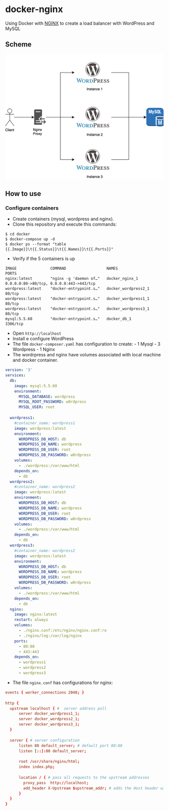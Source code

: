 # docker-nginx
Using Docker with [NGINX](http://nginx.org) to create a load balancer with WordPress and MySQL

## Scheme 

![Screenshot](Diagram.png)

## How to use

### Configure containers

* Create containers (mysql, wordpress and nginx).
* Clone this repository and execute this commands:

```
$ cd docker
$ docker-compose up -d
$ docker ps --format "table {{.Image}}\t{{.Status}}\t{{.Names}}\t{{.Ports}}"
```

* Verify if the 5 containers is up 

```
IMAGE               COMMAND                  NAMES                 PORTS
nginx:latest        "nginx -g 'daemon of…"   docker_nginx_1        0.0.0.0:80->80/tcp, 0.0.0.0:443->443/tcp
wordpress:latest    "docker-entrypoint.s…"   docker_wordpress2_1   80/tcp
wordpress:latest    "docker-entrypoint.s…"   docker_wordpress1_1   80/tcp
wordpress:latest    "docker-entrypoint.s…"   docker_wordpress3_1   80/tcp
mysql:5.5.60        "docker-entrypoint.s…"   docker_db_1           3306/tcp
```

* Open `http://localhost`
* Install e configure WordPress 
* The file `docker-composer.yaml` has configuration to create: - 1 Mysql - 3 Wordpress - 1 Nginx
* The wordrpress and nginx have volumes associated with local machine and docker container.


```yaml
version: '3'
services:
  db:
    image: mysql:5.5.60
    environment:
      MYSQL_DATABASE: wordpress
      MYSQL_ROOT_PASSWORD: w0rdpress
      MYSQL_USER: root
      
  wordpress1:
    #container_name: wordpress1
    image: wordpress:latest
    environment:
      WORDPRESS_DB_HOST: db
      WORDPRESS_DB_NAME: wordpress
      WORDPRESS_DB_USER: root
      WORDPRESS_DB_PASSWORD: w0rdpress
    volumes: 
      - ./wordpress:/var/www/html
    depends_on:
      - db
  wordpress2:
    #container_name: wordpress2
    image: wordpress:latest
    environment:
      WORDPRESS_DB_HOST: db
      WORDPRESS_DB_NAME: wordpress
      WORDPRESS_DB_USER: root
      WORDPRESS_DB_PASSWORD: w0rdpress
    volumes: 
      - ./wordpress:/var/www/html
    depends_on:
      - db  
  wordpress3:
    #container_name: wordpress2
    image: wordpress:latest
    environment:
      WORDPRESS_DB_HOST: db
      WORDPRESS_DB_NAME: wordpress
      WORDPRESS_DB_USER: root
      WORDPRESS_DB_PASSWORD: w0rdpress
    volumes: 
      - ./wordpress:/var/www/html
    depends_on:
      - db       
  nginx:
    image: nginx:latest
    restart: always
    volumes:
      - ./nginx.conf:/etc/nginx/nginx.conf:ro
      - ./nginx/log:/var/log/nginx      
    ports:
      - 80:80
      - 443:443
    depends_on:
      - wordpress1
      - wordpress2
      - wordpress3                           
```

* The file `nginx.conf` has configurations for nginx:

```conf
events { worker_connections 2048; }

http { 
  upstream localhost { #  server address poll 
      server docker_wordpress1_1;
      server docker_wordpress2_1;
      server docker_wordpress3_1;      
  }
  
  server { # server configuration
      listen 80 default_server; # default port 80:80
      listen [::]:80 default_server;

      root /usr/share/nginx/html;
      index index.php;

      location / { # pass all requests to the upstream addresses
        proxy_pass  http://localhost; 
        add_header X-Upstream $upstream_addr; # adds the Host header with the value the configured upstream addresses array
      }
  }
}

```
